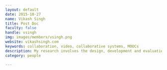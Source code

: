 ```yaml
---
layout: default
date: 2015-10-27
name: Vikash Singh
title: Post Doc
faculty: false
handle: vsingh
img: images/members/vsingh.png
website: vikashsingh.com
keywords: collaboration, video, collaborative systems, MOOCs
description: My research involves the design, development and evaluation of collaborative systems and the study of socio-technical impacts of intervention of such syestems in work flow. I have been deeply involved in various National Science Foundation (NSF) funded projects. I have designed, developed, implemented and evaluated the Video Collaboratory application which is a software to support asynchronous collaborative processes around videos.
category: people

---
```

